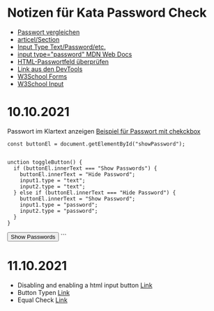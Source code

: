 # Notizen für Kata Password Check
- [Passwort vergleichen](https://stackoverflow.com/questions/58804148/how-to-confirm-two-passwords-are-equal-in-javascript)
- [articel/Section](https://www.mediaevent.de/html/html-section-header.html)
- [Input Type Text/Password/etc.](https://wiki.selfhtml.org/wiki/HTML/Tutorials/Formulare/input/text)
- [input type="password" MDN Web Docs](https://developer.mozilla.org/en-US/docs/Web/HTML/Element/input/password)
- [HTML-Passwortfeld überprüfen](https://da-software.net/2021/04/html-passwortfeld-ueberpruefen-auf-gleiche-passworteingabe/)
- [Link aus den DevTools](https://www.chromium.org/developers/design-documents/create-amazing-password-forms)
- [W3School Forms](https://www.w3schools.com/html/html_forms.asp)
- [W3School Input](https://www.w3schools.com/tags/tag_input.asp)

# 10.10.2021
Passwort im Klartext anzeigen [Beispiel für Passwort mit chekckbox](https://werner-zenk.de/javascript/passwort_im_klartext_anzeigen.php)

```
const buttonEl = document.getElementById("showPassword");


unction toggleButton() {
  if (buttonEl.innerText === "Show Passwords") {
    buttonEl.innerText = "Hide Password";
    input1.type = "text";
    input2.type = "text";
  } else if (buttonEl.innerText === "Hide Password") {
    buttonEl.innerText = "Show Password";
    input1.type = "password";
    input2.type = "password";
  }
}
```
<button id="showPassword" class="main-section-button">
            Show Passwords
          </button>
```

# 11.10.2021

- Disabling and enabling a html input button [Link](https://stackoverflow.com/questions/13831601/disabling-and-enabling-a-html-input-button/13831737)
- Button Typen [Link](https://www.htmlquick.com/reference/tags/button-reset.html)
- Equal Check [Link](https://da-software.net/2021/04/html-passwortfeld-ueberpruefen-auf-gleiche-passworteingabe/)
